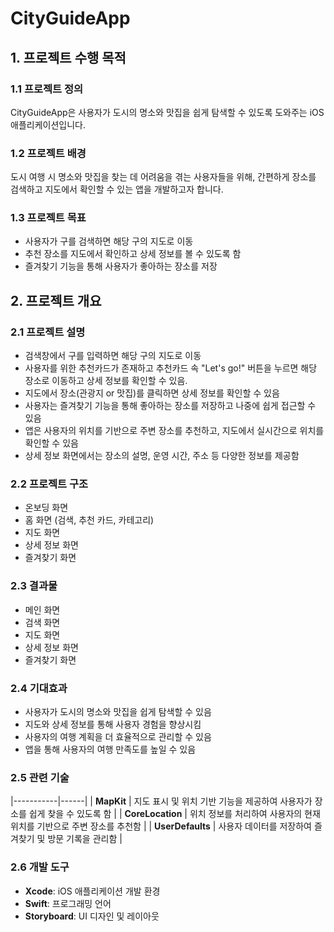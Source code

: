 # CityGuideApp

## 1. 프로젝트 수행 목적
### 1.1 프로젝트 정의
CityGuideApp은 사용자가 도시의 명소와 맛집을 쉽게 탐색할 수 있도록 도와주는 iOS 애플리케이션입니다.

### 1.2 프로젝트 배경
도시 여행 시 명소와 맛집을 찾는 데 어려움을 겪는 사용자들을 위해, 간편하게 장소를 검색하고 지도에서 확인할 수 있는 앱을 개발하고자 합니다.

### 1.3 프로젝트 목표
- 사용자가 구를 검색하면 해당 구의 지도로 이동
- 추천 장소를 지도에서 확인하고 상세 정보를 볼 수 있도록 함
- 즐겨찾기 기능을 통해 사용자가 좋아하는 장소를 저장

## 2. 프로젝트 개요
### 2.1 프로젝트 설명
- 검색창에서 구를 입력하면 해당 구의 지도로 이동
- 사용자를 위한 추천카드가 존재하고 추천카드 속 "Let's go!" 버튼을 누르면 해당 장소로 이동하고 상세 정보를 확인할 수 있음.
- 지도에서 장소(관광지 or 맛집)를 클릭하면 상세 정보를 확인할 수 있음
- 사용자는 즐겨찾기 기능을 통해 좋아하는 장소를 저장하고 나중에 쉽게 접근할 수 있음
- 앱은 사용자의 위치를 기반으로 주변 장소를 추천하고, 지도에서 실시간으로 위치를 확인할 수 있음
- 상세 정보 화면에서는 장소의 설명, 운영 시간, 주소 등 다양한 정보를 제공함

### 2.2 프로젝트 구조
- 온보딩 화면
- 홈 화면 (검색, 추천 카드, 카테고리)
- 지도 화면
- 상세 정보 화면
- 즐겨찾기 화면

### 2.3 결과물
- 메인 화면
- 검색 화면
- 지도 화면
- 상세 정보 화면
- 즐겨찾기 화면

### 2.4 기대효과
- 사용자가 도시의 명소와 맛집을 쉽게 탐색할 수 있음
- 지도와 상세 정보를 통해 사용자 경험을 향상시킴
- 사용자의 여행 계획을 더 효율적으로 관리할 수 있음
- 앱을 통해 사용자의 여행 만족도를 높일 수 있음

### 2.5 관련 기술
|-----------|------|
| **MapKit** | 지도 표시 및 위치 기반 기능을 제공하여 사용자가 장소를 쉽게 찾을 수 있도록 함 |
| **CoreLocation** | 위치 정보를 처리하여 사용자의 현재 위치를 기반으로 주변 장소를 추천함 |
| **UserDefaults** | 사용자 데이터를 저장하여 즐겨찾기 및 방문 기록을 관리함 |

### 2.6 개발 도구
- **Xcode**: iOS 애플리케이션 개발 환경
- **Swift**: 프로그래밍 언어
- **Storyboard**: UI 디자인 및 레이아웃
